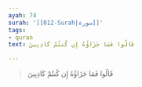 ```yaml
---
ayah: 74
surah: '[[012-Surah|سورة]]'
tags:
- quran
text: قَالُوا فَمَا جَزَاؤُهُ إِن كُنتُمْ كَاذِبِينَ

---
```

> قَالُوا فَمَا جَزَاؤُهُ إِن كُنتُمْ كَاذِبِينَ
